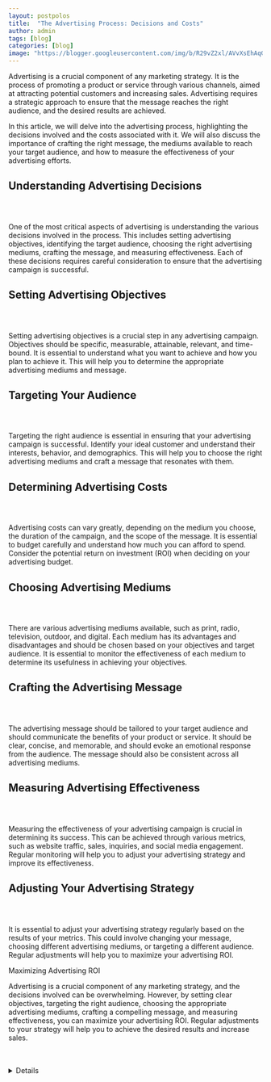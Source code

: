 ```yaml
---
layout: postpolos
title:  "The Advertising Process: Decisions and Costs"
author: admin
tags: [blog]
categories: [blog]
image: "https://blogger.googleusercontent.com/img/b/R29vZ2xl/AVvXsEhAqG4ALeQriTl-P0Utbf6_Q0w14tRrKi6r2jx6ekAbgcSc50E2VAtFmWM5s0qFxnZkOWXKmHLIRC8ibpcHM1jtz4NnCgPs_h8dy5pSCfOkbcmi-aLglUZ5Gw9zBQwTrOD-Il4TdndMYSPOl2Y3Rs9k9MzWufQx2Bk0PIMmn2YrsCL-GPXttiHKjaOovzED/s1600/images%20%2817%29.jpeg"
---
```




<p>Advertising is a crucial component of any marketing strategy. It is the process of promoting a product or service through various channels, aimed at attracting potential customers and increasing sales. Advertising requires a strategic approach to ensure that the message reaches the right audience, and the desired results are achieved.</p><p>In this article, we will delve into the advertising process, highlighting the decisions involved and the costs associated with it. We will also discuss the importance of crafting the right message, the mediums available to reach your target audience, and how to measure the effectiveness of your advertising efforts.</p><h2>Understanding Advertising Decisions</h2>
<div class="separator" style="clear: both;"><a href="https://blogger.googleusercontent.com/img/b/R29vZ2xl/AVvXsEg4oopo3CUzL5xvIKaHRlO3tZxkrvaBMfRrAdSekp_HLhyh8zxdiGR5uMb6PHZBO5bhpaW0KhVIu0PYAViI8eApmQPXFHvcKKVX3JaTbGTNWGhCTIZTHtXUKD-eqzJCD-0GCxeUyxwBcqiTCn-P8LghntVPdFRf5d4Z6qzBvPvsmUAvZzk43J3LL3t7rtk/s1600/images%20%2816%29.jpeg" style="display: block; padding: 1em 0; text-align: center; "><img alt="" border="0" data-original-height="373" data-original-width="560" src="https://blogger.googleusercontent.com/img/b/R29vZ2xl/AVvXsEg4oopo3CUzL5xvIKaHRlO3tZxkrvaBMfRrAdSekp_HLhyh8zxdiGR5uMb6PHZBO5bhpaW0KhVIu0PYAViI8eApmQPXFHvcKKVX3JaTbGTNWGhCTIZTHtXUKD-eqzJCD-0GCxeUyxwBcqiTCn-P8LghntVPdFRf5d4Z6qzBvPvsmUAvZzk43J3LL3t7rtk/s1600/images%20%2816%29.jpeg"/></a></div>
<p>One of the most critical aspects of advertising is understanding the various decisions involved in the process. This includes setting advertising objectives, identifying the target audience, choosing the right advertising mediums, crafting the message, and measuring effectiveness. Each of these decisions requires careful consideration to ensure that the advertising campaign is successful.</p><h2>Setting Advertising Objectives</h2>
<div class="separator" style="clear: both;"><a href="https://blogger.googleusercontent.com/img/b/R29vZ2xl/AVvXsEiUNnXjYnoUiyn1UndP_rZjBzoduUesejj7bJ5eSlk3zLiSRzV5ZchbXqBDUbGTs0reYcmQ2skwRGywST7qiGLlq2H1q0lYfqyK1Y20-fgfAYc_TE3MBAEkgmHgg47jTKN4KiH4VHQOOt0iag2g_qpsjsIrEsmPIq8wUNd0EtjWKFdZViDIwa6YY8aFJTk/s1600/images%20%283%29.png" style="display: block; padding: 1em 0; text-align: center; "><img alt="" border="0" data-original-height="415" data-original-width="739" src="https://blogger.googleusercontent.com/img/b/R29vZ2xl/AVvXsEiUNnXjYnoUiyn1UndP_rZjBzoduUesejj7bJ5eSlk3zLiSRzV5ZchbXqBDUbGTs0reYcmQ2skwRGywST7qiGLlq2H1q0lYfqyK1Y20-fgfAYc_TE3MBAEkgmHgg47jTKN4KiH4VHQOOt0iag2g_qpsjsIrEsmPIq8wUNd0EtjWKFdZViDIwa6YY8aFJTk/s1600/images%20%283%29.png"/></a></div>
<p>Setting advertising objectives is a crucial step in any advertising campaign. Objectives should be specific, measurable, attainable, relevant, and time-bound. It is essential to understand what you want to achieve and how you plan to achieve it. This will help you to determine the appropriate advertising mediums and message.</p><h2>Targeting Your Audience</h2>
<div class="separator" style="clear: both;"><a href="https://blogger.googleusercontent.com/img/b/R29vZ2xl/AVvXsEg-ILFxRghHyHcHpLwy5qu_4l2GnvleEc6l0Xq7EV0yyluB93wD9StEwkdnYVNNvmYdd2ZrKspxwqjjFxhIHlr2N-iw5hGQkJ4iLn3hHkOuDKIzydfPL-wNRP-5j2b0lXtzGL_IYtRmBVtkMqNjwZYgZcH7_Hngu1jRoQaHmJIE_u7Yn4JHVA4edI_VLmc/s1600/20240324_223453.png" style="display: block; padding: 1em 0; text-align: center; "><img alt="" border="0" data-original-height="686" data-original-width="1600" src="https://blogger.googleusercontent.com/img/b/R29vZ2xl/AVvXsEg-ILFxRghHyHcHpLwy5qu_4l2GnvleEc6l0Xq7EV0yyluB93wD9StEwkdnYVNNvmYdd2ZrKspxwqjjFxhIHlr2N-iw5hGQkJ4iLn3hHkOuDKIzydfPL-wNRP-5j2b0lXtzGL_IYtRmBVtkMqNjwZYgZcH7_Hngu1jRoQaHmJIE_u7Yn4JHVA4edI_VLmc/s1600/20240324_223453.png"/></a></div>
<p>Targeting the right audience is essential in ensuring that your advertising campaign is successful. Identify your ideal customer and understand their interests, behavior, and demographics. This will help you to choose the right advertising mediums and craft a message that resonates with them.</p><h2>Determining Advertising Costs</h2>
<div class="separator" style="clear: both;"><a href="https://blogger.googleusercontent.com/img/b/R29vZ2xl/AVvXsEiWB-QTpJZe2BKKDEIBcFAAJzOEAOkfGJMmopDE20wtRpz64FQV_hsLQ1NKAVANOzNEcfnQGLyazfqqGJJbY_zjxJ1B7Hiw7BVMcKwDVy7TQ9WYO9US_rVUx-Gif_WwDATvAzAGbIPr8WIGb_YI-yxXr5tfPEqJmac47PWtdc1InxdYL0QN-qYXmBCv2PI/s1600/20240324_223443.png" style="display: block; padding: 1em 0; text-align: center; "><img alt="" border="0" data-original-height="452" data-original-width="678" src="https://blogger.googleusercontent.com/img/b/R29vZ2xl/AVvXsEiWB-QTpJZe2BKKDEIBcFAAJzOEAOkfGJMmopDE20wtRpz64FQV_hsLQ1NKAVANOzNEcfnQGLyazfqqGJJbY_zjxJ1B7Hiw7BVMcKwDVy7TQ9WYO9US_rVUx-Gif_WwDATvAzAGbIPr8WIGb_YI-yxXr5tfPEqJmac47PWtdc1InxdYL0QN-qYXmBCv2PI/s1600/20240324_223443.png"/></a></div>
<p>Advertising costs can vary greatly, depending on the medium you choose, the duration of the campaign, and the scope of the message. It is essential to budget carefully and understand how much you can afford to spend. Consider the potential return on investment (ROI) when deciding on your advertising budget.</p><h2>Choosing Advertising Mediums</h2>
<div class="separator" style="clear: both;"><a href="https://blogger.googleusercontent.com/img/b/R29vZ2xl/AVvXsEh9WqfN0tIfyjuB77xXg9K0vfZmqRbZaAENHx6irN8c9W9uoW0a4FuzF2gFlr6TYozg1wv4PYjhPm_-88ooz_pGWetNoMh71Yb4sAC2cEw788Z2n-1SyDImmMVmVYU0c7xaugRz-W6M599xM82zoREQrg55_JQu3VPby5WZM5YZOrkP8AbYLGE1QNlJJZ8/s1600/20240324_223434.png" style="display: block; padding: 1em 0; text-align: center; "><img alt="" border="0" data-original-height="362" data-original-width="846" src="https://blogger.googleusercontent.com/img/b/R29vZ2xl/AVvXsEh9WqfN0tIfyjuB77xXg9K0vfZmqRbZaAENHx6irN8c9W9uoW0a4FuzF2gFlr6TYozg1wv4PYjhPm_-88ooz_pGWetNoMh71Yb4sAC2cEw788Z2n-1SyDImmMVmVYU0c7xaugRz-W6M599xM82zoREQrg55_JQu3VPby5WZM5YZOrkP8AbYLGE1QNlJJZ8/s1600/20240324_223434.png"/></a></div>
<p>There are various advertising mediums available, such as print, radio, television, outdoor, and digital. Each medium has its advantages and disadvantages and should be chosen based on your objectives and target audience. It is essential to monitor the effectiveness of each medium to determine its usefulness in achieving your objectives.</p><h2>Crafting the Advertising Message</h2>
<div class="separator" style="clear: both;"><a href="https://blogger.googleusercontent.com/img/b/R29vZ2xl/AVvXsEj0P_FeIDYlzE54gkKFC_n7h3Dmb1Bdx5Zai6EGst1jrM8mC2aWzVczpbwKW0lXJdouPBNJp0ddjnmgMyNi7I9DO2h3m50CawCVsYFBA5a_07Tr53s9zCt01rpMOVCVNrYoOtCGWNdC2w74M0NtXHoUVXm0C20Kdwdbr-oAUoZK5cnNZYxtSOcM7pceTpE/s1600/20240324_223417.png" style="display: block; padding: 1em 0; text-align: center; "><img alt="" border="0" data-original-height="406" data-original-width="752" src="https://blogger.googleusercontent.com/img/b/R29vZ2xl/AVvXsEj0P_FeIDYlzE54gkKFC_n7h3Dmb1Bdx5Zai6EGst1jrM8mC2aWzVczpbwKW0lXJdouPBNJp0ddjnmgMyNi7I9DO2h3m50CawCVsYFBA5a_07Tr53s9zCt01rpMOVCVNrYoOtCGWNdC2w74M0NtXHoUVXm0C20Kdwdbr-oAUoZK5cnNZYxtSOcM7pceTpE/s1600/20240324_223417.png"/></a></div>
<p>The advertising message should be tailored to your target audience and should communicate the benefits of your product or service. It should be clear, concise, and memorable, and should evoke an emotional response from the audience. The message should also be consistent across all advertising mediums.</p><h2>Measuring Advertising Effectiveness</h2>
<div class="separator" style="clear: both;"><a href="https://blogger.googleusercontent.com/img/b/R29vZ2xl/AVvXsEiKapCSW3iKBxDdL0dzF-4v-Aaw6NrzU3Lw5BZJfbDyME1hmClQ0ZB_i_vUt3ieo39AnXLM1kx5tY1cW71JnYapOKmMox2ERcPXtyFk9NKyVcQjb02MqqQKy3-28i34Lz_1yuum7V3jbY4l98evNhiOV0v2kjHDkYrLyA5adutFQR-aGejvgDdyfp_C1uo/s1600/20240324_223403.jpg" style="display: block; padding: 1em 0; text-align: center; "><img alt="" border="0" data-original-height="466" data-original-width="658" src="https://blogger.googleusercontent.com/img/b/R29vZ2xl/AVvXsEiKapCSW3iKBxDdL0dzF-4v-Aaw6NrzU3Lw5BZJfbDyME1hmClQ0ZB_i_vUt3ieo39AnXLM1kx5tY1cW71JnYapOKmMox2ERcPXtyFk9NKyVcQjb02MqqQKy3-28i34Lz_1yuum7V3jbY4l98evNhiOV0v2kjHDkYrLyA5adutFQR-aGejvgDdyfp_C1uo/s1600/20240324_223403.jpg"/></a></div>

<p>Measuring the effectiveness of your advertising campaign is crucial in determining its success. This can be achieved through various metrics, such as website traffic, sales, inquiries, and social media engagement. Regular monitoring will help you to adjust your advertising strategy and improve its effectiveness.</p><h2>Adjusting Your Advertising Strategy</h2>
<div class="separator" style="clear: both;"><a href="https://blogger.googleusercontent.com/img/b/R29vZ2xl/AVvXsEjrE-BuzgPc8bBeB5hhkG0TUaRJ0VACEVtfCq9cS6S0XHBZXmWRnSejEw280aIiT7frsptjyCzUx57_U9TbloBMKscOb3qwuUev-fPwJ8-KeythyF_YwLETuJ2N0pkU7zy0ELB8kfqIWq7JLXkl7sYSWXgUb9d7imVYETNfmuku_eekods_DbRPpmo1ODw/s1600/20240324_223350.jpg" style="display: block; padding: 1em 0; text-align: center; "><img alt="" border="0" data-original-height="400" data-original-width="764" src="https://blogger.googleusercontent.com/img/b/R29vZ2xl/AVvXsEjrE-BuzgPc8bBeB5hhkG0TUaRJ0VACEVtfCq9cS6S0XHBZXmWRnSejEw280aIiT7frsptjyCzUx57_U9TbloBMKscOb3qwuUev-fPwJ8-KeythyF_YwLETuJ2N0pkU7zy0ELB8kfqIWq7JLXkl7sYSWXgUb9d7imVYETNfmuku_eekods_DbRPpmo1ODw/s1600/20240324_223350.jpg"/></a></div>
<p>It is essential to adjust your advertising strategy regularly based on the results of your metrics. This could involve changing your message, choosing different advertising mediums, or targeting a different audience. Regular adjustments will help you to maximize your advertising ROI.</p><p>Maximizing Advertising ROI</p><p>Advertising is a crucial component of any marketing strategy, and the decisions involved can be overwhelming. However, by setting clear objectives, targeting the right audience, choosing the appropriate advertising mediums, crafting a compelling message, and measuring effectiveness, you can maximize your advertising ROI. Regular adjustments to your strategy will help you to achieve the desired results and increase sales.</p><div><br /></div><div><br /></div>
<details>
<iframe allowfullscreen="" youtube-src-id="J0TV5pBbAm8" width="320" height="266" src="https://www.youtube.com/embed/J0TV5pBbAm8"></iframe>
</details>


